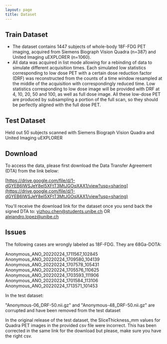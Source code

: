```yaml
---
layout: page
title: Dataset
---
```


## Train Dataset

- The dataset contains 1447 subjects of whole-body 18F-FDG PET imaging, acquired from Siemens Biograph Vision Quadra (n=387) and United Imaging uEXPLORER (n=1060).
- All data was acquired in list mode allowing for a rebinding of data to simulate different acquisition times. Each simulated low statistics corresponding to low dose PET with a certain dose reduction factor (DRF) was reconstructed from the counts of a time window resampled at the middle of the acquisition with correspondingly reduced time. Low statistics corresponding to low dose image will be provided with DRF at 4, 10, 20, 50 and 100, as well as full dose image. All these low-dose PET are produced by subsampling a portion of the full scan, so they should be perfectly aligned with the full dose PET.

## Test Dataset

Held out 50 subjects scanned with Siemens Biograph Vision Quadra and United Imaging uEXPLORER

## Download

To access the data, please first download the Data Transfer Agreement (DTA) from the link below:

<!-- [https://drive.google.com/file/d/1fJoeGNSAO9GFqWHoQn5T2WBBBwtOosXm/view?usp=sharing](https://drive.google.com/file/d/1fJoeGNSAO9GFqWHoQn5T2WBBBwtOosXm/view?usp=sharing)   -->
[https://drive.google.com/file/d/1-dGYEB6lWSJeY8eI5XFtT3MtJGOqXAX1/view?usp=sharing](https://drive.google.com/file/d/1-dGYEB6lWSJeY8eI5XFtT3MtJGOqXAX1/view?usp=sharing)

You'll receive the download link for the dataset once you send back the signed DTA to: [yizhou.chen@students.unibe.ch](mailto:yizhou.chen@students.unibe.ch) OR [alejandro.lopez@unibe.ch](mailto:alejandro.lopez@unibe.ch)
<!-- [christoph.clement@students.unibe.ch](mailto:christoph.clement@students.unibe.ch) -->

## Issues

The following cases are wrongly labeled as 18F-FDG. They are 68Ga-DOTA:

Anonymous_ANO_20220224_1711567_102845
Anonymous_ANO_20220224_1709580_104139
Anonymous_ANO_20220224_1707578_105431
Anonymous_ANO_20220224_1705576_110625
Anonymous_ANO_20220224_1703593_111906
Anonymous_ANO_20220224_1701584_113106
Anonymous_ANO_20220224_1713571_101453

In the test dataset:

"Anonymous-06_DRF-50.nii.gz" and "Anonymous-48_DRF-50.nii.gz" are corrupted and have been removed from the test dataset

In the original release of the test dataset, the SliceThickness_mm values for Quadra PET images in the provided csv file were incorrect. This has been corrected in the same link for the download but please, make sure you have the right csv.



